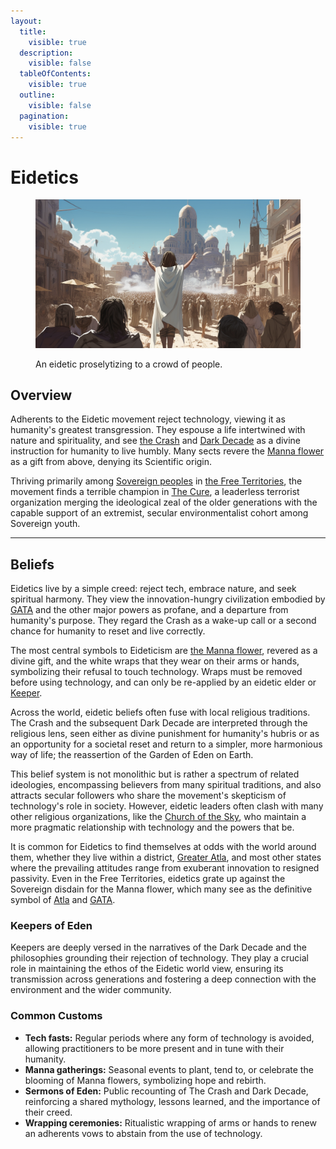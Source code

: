 ```yaml
---
layout:
  title:
    visible: true
  description:
    visible: false
  tableOfContents:
    visible: true
  outline:
    visible: false
  pagination:
    visible: true
---
```


# Eidetics

<figure><img src="../../../.gitbook/assets/eidetics.png" alt=""><figcaption><p>An eidetic proselytizing to a crowd of people.</p></figcaption></figure>

## Overview

Adherents to the Eidetic movement reject technology, viewing it as humanity's greatest transgression. They espouse a life intertwined with nature and spirituality, and see [the Crash](../../history/the-crash.md) and [Dark Decade](../../history/the-dark-decade.md) as a divine instruction for humanity to live humbly. Many sects revere the [Manna flower](../../science-and-tech/the-manna-flower.md) as a gift from above, denying its Scientific origin.

Thriving primarily among [Sovereign peoples](sovereigns.md) in [the Free Territories](../), the movement finds a terrible champion in [The Cure](../politics/the-cure.md), a leaderless terrorist organization merging the ideological zeal of the older generations with the capable support of an extremist, secular environmentalist cohort among Sovereign youth.

***

## Beliefs

Eidetics live by a simple creed: reject tech, embrace nature, and seek spiritual harmony. They view the innovation-hungry civilization embodied by [GATA](../../gata/the-basics.md) and the other major powers as profane, and a departure from humanity's purpose. They regard the Crash as a wake-up call or a second chance for humanity to reset and live correctly.

The most central symbols to Eideticism are [the Manna flower](../../science-and-tech/the-manna-flower.md), revered as a divine gift, and the white wraps that they wear on their arms or hands, symbolizing their refusal to touch technology. Wraps must be removed before using technology, and can only be re-applied by an eidetic elder or [Keeper](eidetics.md#keepers-of-eden).

Across the world, eidetic beliefs often fuse with local religious traditions. The Crash and the subsequent Dark Decade are interpreted through the religious lens, seen either as divine punishment for humanity's hubris or as an opportunity for a societal reset and return to a simpler, more harmonious way of life; the reassertion of the Garden of Eden on Earth.

This belief system is not monolithic but is rather a spectrum of related ideologies, encompassing believers from many spiritual traditions, and also attracts secular followers who share the movement's skepticism of technology's role in society. However, eidetic leaders often clash with many other religious organizations, like the [Church of the Sky](children-of-the-sky.md), who maintain a more pragmatic relationship with technology and the powers that be.

It is common for Eidetics to find themselves at odds with the world around them, whether they live within a district, [Greater Atla](../../gata/politics/greater-atla.md), and most other states where the prevailing attitudes range from exuberant innovation to resigned passivity. Even in the Free Territories, eidetics grate up against the Sovereign disdain for the Manna flower, which many see as the definitive symbol of [Atla](../../gata/key-locations/atla.md) and [GATA](../../gata/the-basics.md).&#x20;

### Keepers of Eden

Keepers are deeply versed in the narratives of the Dark Decade and the philosophies grounding their rejection of technology. They play a crucial role in maintaining the ethos of the Eidetic world view, ensuring its transmission across generations and fostering a deep connection with the environment and the wider community.

### Common Customs

* **Tech fasts:** Regular periods where any form of technology is avoided, allowing practitioners to be more present and in tune with their humanity.
* **Manna gatherings:** Seasonal events to plant, tend to, or celebrate the blooming of Manna flowers, symbolizing hope and rebirth.
* **Sermons of Eden:** Public recounting of The Crash and Dark Decade, reinforcing a shared mythology, lessons learned, and the importance of their creed.
* **Wrapping ceremonies:** Ritualistic wrapping of arms or hands to renew an adherents vows to abstain from the use of technology.
